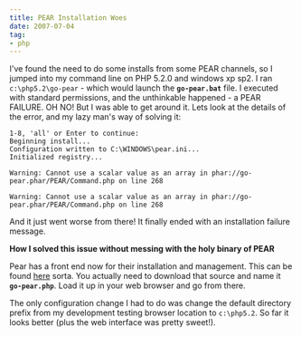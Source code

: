```yaml
---
title: PEAR Installation Woes
date: 2007-07-04
tag:
- php
---
```

I've found the need to do some installs from some PEAR channels, so I jumped into my command line on PHP 5.2.0 and windows xp sp2.  I ran `c:\php5.2\go-pear` - which would launch the **`go-pear.bat`** file.  I executed with standard permissions, and the unthinkable happened - a PEAR FAILURE.  OH NO!  But I was able to get around it.  Lets look at the details of the error, and my lazy man's way of solving it:

<!--more-->

    1-8, 'all' or Enter to continue:
    Beginning install...
    Configuration written to C:\WINDOWS\pear.ini...
    Initialized registry...
    
    Warning: Cannot use a scalar value as an array in phar://go-pear.phar/PEAR/Command.php on line 268
    
    Warning: Cannot use a scalar value as an array in phar://go-pear.phar/PEAR/Command.php on line 268

And it just went worse from there!  It finally ended with an installation failure message.

**How I solved this issue without messing with the holy binary of PEAR**

Pear has a front end now for their installation and management.  This can be found [here](http://pear.php.net/go-pear) sorta.  You actually need to download that source and name it **`go-pear.php`**.  Load it up in your web browser and go from there.

The only configuration change I had to do was change the default directory prefix from my development testing browser location to `c:\php5.2`.  So far it looks better (plus the web interface was pretty sweet!).
